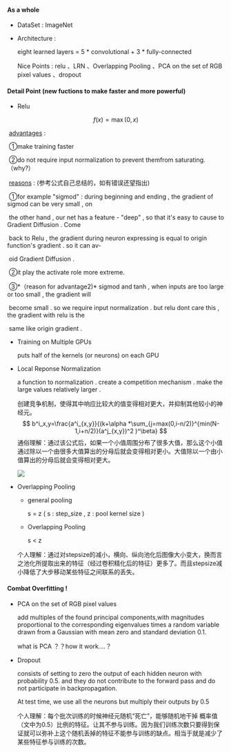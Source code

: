 #### As a whole

* DataSet : ImageNet 

* Architecture :  

  eight learned layers = 5 * convolutional + 3 * fully-connected

  Nice Points :  relu 、LRN 、Overlapping Pooling  、PCA on the set of RGB pixel values 、dropout  

#### Detail Point (new fuctions to make faster and more powerful)

* Relu

$$
f(x) = \max(0,x)
$$

​	<u>advantages</u> : 

​	①make training faster

​	②do not require input normalization to prevent themfrom saturating. （why?）

​	<u>reasons</u> : (参考公式自己总结的，如有错误还望指出)

​	①for example "sigmod" : during beginning and ending , the gradient of sigmod can be very small , on 

​	the 	other hand , our net has a feature - "deep" , so that it's easy to cause to Gradient Diffusion . Come 

​	back to Relu , the	gradient during neuron expressing is equal to origin function's gradient . so it can av-

​	oid Gradient 	Diffusion .

​	②it play the activate role more extreme. 

​	③*（reason for advantage2)* sigmod and tanh , when inputs are too large or too small , the gradient will 

​	become small . so we require input normalization . but relu dont care this , the gradient with relu is the 	

​	same like origin gradient .

* Training on Multiple GPUs 

   puts half of the kernels (or neurons) on each GPU

* Local Reponse Normalization

  a function to normalization . create a competition mechanism . make the large values relatively larger .

  创建竞争机制，使得其中响应比较大的值变得相对更大，并抑制其他较小的神经元。
  $$
  b^i_x,y=\frac{a^i_{x,y}}{(k+\alpha *\sum_{j=max(0,i-n/2)}^{min(N-1,i+n/2)}(a^j_{x,y})^2 )^\beta}
  $$
  通俗理解：通过该公式后，如果一个小值周围分布了很多大值，那么这个小值通过除以一个由很多大值算出的分母后就会变得相对更小。大值除以一个由小值算出的分母后就会变得相对更大。

  ![](https://ws1.sinaimg.cn/large/0067fcixly1ftphdresxcj30n30b7dga.jpg)

* Overlapping Pooling

  * general pooling

    s = z   ( s : step_size   ,   z : pool kernel size )


  * Overlapping Pooling 

    s < z 

  个人理解：通过对stepsize的减小，横向、纵向池化后图像大小变大，换而言之池化所提取出来的特征（经过卷积精化后的特征）更多了。而且stepsize减小降低了大步移动某些特征之间联系的丢失。

#### Combat Overfitting !

* PCA on the set of RGB pixel values 

  add multiples of the found principal components,with magnitudes proportional to the corresponding eigenvalues times a random variable drawn from a Gaussian with mean zero and standard deviation 0.1.

  what is PCA ？？how it work....？

* Dropout

  consists of setting to zero the output of each hidden neuron with probability 0.5. and they do not contribute to the forward pass and do not participate in backpropagation.

  At test time, we use all the neurons but multiply their outputs by 0.5

  个人理解：每个批次训练的时候神经元随机“死亡”，能够随机地干掉 概率值（文中为0.5）比例的特征。让其不参与训练。因为我们训练次数只要得到保证就可以弥补上这个随机丢掉的特征不能参与训练的缺点。相当于就是减少了某些特征参与训练的次数。